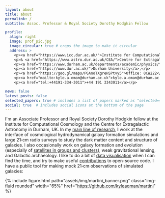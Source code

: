 ```yaml
---
layout: about
title: about
permalink: /
subtitle: Assoc. Professor & Royal Society Dorothy Hodgkin Fellow

profile:
  align: right
  image: prof_pic.jpg
  image_circular: true # crops the image to make it circular
  address: >
    <p><a href="https://www.icc.dur.ac.uk/">Institute for Computational Cosmology</a></p>
    <p>& <a href="https://www.astro.dur.ac.uk/CEA/">Centre for Extragalactic Astronomy</a>,</p>
    <p><a href="https://www.durham.ac.uk/departments/academic/physics/">Physics Department</a>,</p>
    <p><a href="https://www.dur.ac.uk/">Durham University</a>,</p>
    <p><a href="https://goo.gl/maps/PGAnoTXgreHSPtvy5">Office: OCW222</a></p>
    <p><a href="mailto:kyle.a.oman@durham.ac.uk">kyle.a.oman@durham.ac.uk</a></p>
    <p><a href="tel:+44191-334-3011">+44 191 3343011</a></p>

news: false
latest_posts: false
selected_papers: true # includes a list of papers marked as "selected={true}"
social: true  # includes social icons at the bottom of the page
---
```


I'm an Associate Professor and Royal Society Dorothy Hodgkin fellow at the Institute for Computational Cosmology and the Centre for Extragalactic Astronomy in Durham, UK. In my [main line of research](/projects/dm), I work at the interface of cosmological hydrodynamical galaxy formation simulations and large 21&#8209;cm radio surveys to study the dark matter content and structure of galaxies. I also occasionally work on galaxy formation and evolution (especially of [satellites in groups and clusters](/projects/satellites)), weak gravitational lensing, and Galactic archaeology. I like to do a bit of [data visualisation](/projects/vis) when I can find the time, and try to make useful [contributions](/repositories) to open-source code. I have a public tool for making mock 21&#8209;cm observations of simulated galaxies:

{% include figure.html path="assets/img/martini_banner.png" class="img-fluid rounded" width="65%" href="https://github.com/kyleaoman/martini" %}